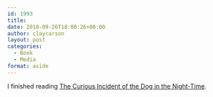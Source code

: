 ```yaml
---
id: 1993
title: 
date: 2018-09-26T18:00:26+00:00
author: claycarson
layout: post
categories: 
  - Book
  - Media
format: aside
---
```

I finished reading [The Curious Incident of the Dog in the Night-Time](https://www.amazon.com/Curious-Incident-Dog-Night-Time/dp/1400032717).<!--more-->